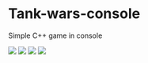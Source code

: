 # Tank-wars-console
Simple C++ game in console

<p align="left">
  <img src="https://img.shields.io/badge/Maintained%3F-Yes-blueviolet?style=flat-square">
  <img src="https://img.shields.io/github/license/nadehi18/battery-wallpaper-windows?style=flat-square">
  <img src=https://img.shields.io/packagist/l/jhroch/Tank-wars-console>
  <img src="https://img.shields.io/badge/Windows-Yes-blue?style=flat-square&logo=windows">  
</p>
